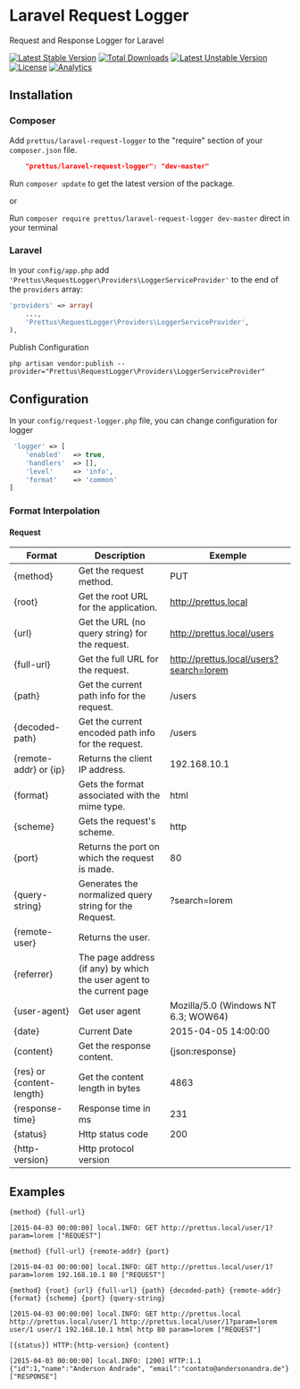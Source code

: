 # Laravel Request Logger

Request and Response Logger for Laravel

[![Latest Stable Version](https://poser.pugx.org/prettus/laravel-request-logger/v/stable.svg)](https://packagist.org/packages/prettus/laravel-request-logger) [![Total Downloads](https://poser.pugx.org/prettus/laravel-request-logger/downloads.svg)](https://packagist.org/packages/prettus/laravel-request-logger) [![Latest Unstable Version](https://poser.pugx.org/prettus/laravel-request-logger/v/unstable.svg)](https://packagist.org/packages/prettus/laravel-request-logger) [![License](https://poser.pugx.org/prettus/laravel-request-logger/license.svg)](https://packagist.org/packages/prettus/laravel-request-logger)
[![Analytics](https://ga-beacon.appspot.com/UA-61050740-1/laravel-request-logger/readme)](https://packagist.org/packages/prettus/laravel-request-logger)

## Installation

### Composer

Add `prettus/laravel-request-logger` to the "require" section of your `composer.json` file.

```json
	"prettus/laravel-request-logger": "dev-master"
```

Run `composer update` to get the latest version of the package.

or 

Run `composer require prettus/laravel-request-logger dev-master` direct in your terminal

### Laravel

In your `config/app.php` add `'Prettus\RequestLogger\Providers\LoggerServiceProvider'` to the end of the `providers` array:

```php
'providers' => array(
    ...,
    'Prettus\RequestLogger\Providers\LoggerServiceProvider',
),
```

Publish Configuration

```shell
php artisan vendor:publish --provider="Prettus\RequestLogger\Providers\LoggerServiceProvider"
```

## Configuration

In your `config/request-logger.php` file, you can change configuration for logger

```php
 'logger' => [
    'enabled'   => true,
    'handlers'  => [],
    'level'     => 'info',
    'format'    => 'common'
]
```


### Format Interpolation

#### Request

| Format         | Description                                                           | Exemple                                 |
|----------------|-----------------------------------------------------------------------|-----------------------------------------|
| {method}       | Get the request method.                                               | PUT                                     |
| {root}         | Get the root URL for the application.                                 | http://prettus.local                    |
| {url}          | Get the URL (no query string) for the request.                        | http://prettus.local/users              |
| {full-url}      | Get the full URL for the request.                                     | http://prettus.local/users?search=lorem |
| {path}         | Get the current path info for the request.                            | /users                                  |
| {decoded-path}  | Get the current encoded path info for the request.                    | /users                                  |
| {remote-addr} or {ip} | Returns the client IP address.                                        | 192.168.10.1                            |
| {format}       | Gets the format associated with the mime type.                        | html                                    |
| {scheme}       | Gets the request's scheme.                                            | http                                    |
| {port}         | Returns the port on which the request is made.                        | 80                                      |
| {query-string} | Generates the normalized query string for the Request.                | ?search=lorem                           |
| {remote-user}  | Returns the user.                                                     |                                         |
| {referrer}     | The page address (if any) by which the user agent to the current page |                                         |
| {user-agent}   | Get user agent                                                        | Mozilla/5.0 (Windows NT 6.3; WOW64)     |
| {date}         | Current Date                                                          | 2015-04-05 14:00:00                     |
| {content}        | Get the response content.       | {json:response} |
| {res} or {content-length} | Get the content length in bytes | 4863   |
| {response-time}  | Response time in ms             | 231             |
| {status}         | Http status code                | 200             |
| {http-version}   | Http protocol version           |                 |


## Examples


`{method} {full-url}` 

```
[2015-04-03 00:00:00] local.INFO: GET http://prettus.local/user/1?param=lorem ["REQUEST"]
```

`{method} {full-url} {remote-addr} {port}` 

```
[2015-04-03 00:00:00] local.INFO: GET http://prettus.local/user/1?param=lorem 192.168.10.1 80 ["REQUEST"]
```

`{method} {root} {url} {full-url} {path} {decoded-path} {remote-addr} {format} {scheme} {port} {query-string}` 

```
[2015-04-03 00:00:00] local.INFO: GET http://prettus.local http://prettus.local/user/1 http://prettus.local/user/1?param=lorem user/1 user/1 192.168.10.1 html http 80 param=lorem ["REQUEST"]
```

`[{status}] HTTP:{http-version} {content}`

```
[2015-04-03 00:00:00] local.INFO: [200] HTTP:1.1 {"id":1,"name":"Anderson Andrade", "email":"contato@andersonandra.de"} ["RESPONSE"]
```